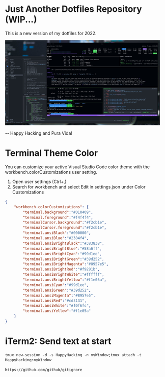 # Just Another Dotfiles Repository (WIP...)

This is a new version of my dotfiles for 2022.

![alt text](https://github.com/jonmatum/dotfiles/blob/0931840be160caf763ffc6cb3a406d4f67d81521/screenshot.jpg?raw=true)

--
Happy Hacking and Pura Vida!


# Terminal Theme Color

You can customize your active Visual Studio Code color theme with the workbench.colorCustomizations user setting.

1. Open user settings (Ctrl+,)
2. Search for workbench and select Edit in settings.json under Color Customizations

```json
{
    "workbench.colorCustomizations": {
        "terminal.background":"#010409",
        "terminal.foreground":"#f4f4f4",
        "terminalCursor.background":"#f2cb1e",
        "terminalCursor.foreground":"#f2cb1e",
        "terminal.ansiBlack":"#000000",
        "terminal.ansiBlue":"#2384f4",
        "terminal.ansiBrightBlack":"#383838",
        "terminal.ansiBrightBlue":"#58a6ff",
        "terminal.ansiBrightCyan":"#99d1ee",
        "terminal.ansiBrightGreen":"#39d252",
        "terminal.ansiBrightMagenta":"#8957e5",
        "terminal.ansiBrightRed":"#f9291b",
        "terminal.ansiBrightWhite":"#ffffff",
        "terminal.ansiBrightYellow":"#f1e05a",
        "terminal.ansiCyan":"#99d1ee",
        "terminal.ansiGreen":"#39d252",
        "terminal.ansiMagenta":"#8957e5",
        "terminal.ansiRed":"#cd3131",
        "terminal.ansiWhite":"#f0f6fc",
        "terminal.ansiYellow":"#f1e05a"
    }
}
```

# iTerm2: Send text at start

```
tmux new-session -d -s HappyHacking -n myWindow;tmux attach -t HappyHacking:myWindow

https://github.com/github/gitignore
```
